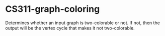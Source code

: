 # CS311-graph-coloring

Determines whether an input graph is two-colorable or not. If not, then the output will be the vertex cycle that makes it not two-colorable.
